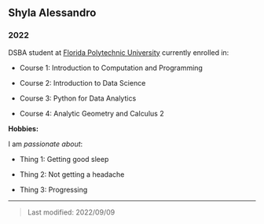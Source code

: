 ## Shyla Alessandro
### 2022

DSBA student at [Florida Polytechnic University](https://www.floridapoly.edu) currently enrolled in: 

- Course 1: Introduction to Computation and Programming

- Course 2: Introduction to Data Science

- Course 3: Python for Data Analytics

- Course 4: Analytic Geometry and Calculus 2

**Hobbies:**

I am _passionate about_: 

- Thing 1: Getting good sleep

- Thing 2: Not getting a headache

- Thing 3: Progressing
***

> Last modified: 2022/09/09
